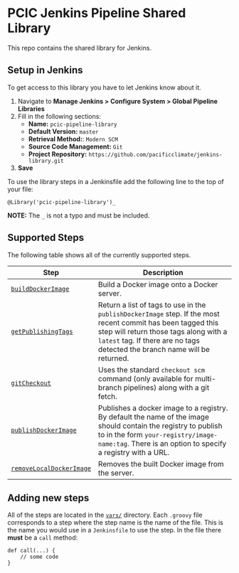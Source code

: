 # PCIC Jenkins Pipeline Shared Library
This repo contains the shared library for Jenkins.

## Setup in Jenkins
To get access to this library you have to let Jenkins know about it.

1. Navigate to **Manage Jenkins > Configure System > Global Pipeline Libraries**
2. Fill in the following sections:
    - **Name:** `pcic-pipeline-library`
    - **Default Version:** `master`
    - **Retrieval Method:**: `Modern SCM`
    - **Source Code Management:** `Git`
    - **Project Repository:** `https://github.com/pacificclimate/jenkins-library.git`
3. **Save**

To use the library steps in a Jenkinsfile add the following line to the top of your file:
```
@Library('pcic-pipeline-library')_
```
**NOTE:** The `_` is not a typo and must be included.

## Supported Steps
The following table shows all of the currently supported steps.

| Step | Description |
|------|-------------|
| [`buildDockerImage`](https://github.com/pacificclimate/jenkins-library/blob/dev/vars/buildDockerImage.groovy) | Build a Docker image onto a Docker server. |
| [`getPublishingTags`](https://github.com/pacificclimate/jenkins-library/blob/dev/vars/getPublishingTags.groovy) | Return a list of tags to use in the `publishDockerImage` step.  If the most recent commit has been tagged this step will return those tags along with a `latest` tag.  If there are no tags detected the branch name will be returned. |
| [`gitCheckout`](https://github.com/pacificclimate/jenkins-library/blob/dev/vars/gitCheckout.groovy) | Uses the standard `checkout scm` command (only available for multi-branch pipelines) along with a git fetch. |
| [`publishDockerImage`](https://github.com/pacificclimate/jenkins-library/blob/dev/vars/publishDockerImage.groovy) | Publishes a docker image to a registry.  By default the name of the image should contain the registry to publish to in the form `your-registry/image-name:tag`.  There is an option to specify a registry with a URL. |
| [`removeLocalDockerImage`](https://github.com/pacificclimate/jenkins-library/blob/dev/vars/removeLocalDockerImage.groovy) | Removes the built Docker image from the server. |


## Adding new steps
All of the steps are located in the [`vars/`](https://github.com/pacificclimate/jenkins-library/tree/dev/vars) directory.  Each `.groovy` file corresponds to a step where the step name is the name of the file.  This is the name you would use in a `Jenkinsfile` to use the step.  In the file there **must** be a `call` method:
```
def call(...) {
    // some code
}
```
